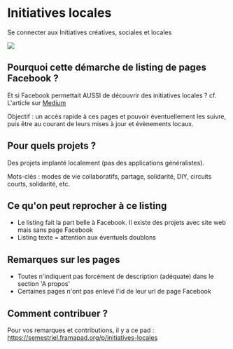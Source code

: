 # Initiatives locales

Se connecter aux Initiatives créatives, sociales et locales

![](https://framapic.org/gaV4De9wzq3X/ovwbLyeoSGIT)

## Pourquoi cette démarche de listing de pages Facebook ?

Et si Facebook permettait AUSSI de découvrir des initiatives locales ?
cf. L'article sur [Medium](https://medium.com/@yreverdy/et-si-facebook-devenait-un-outil-dinspiration-et-d-engagement-citoyen-e78b02ebd754#.eew05b3kk)

Objectif : un accès rapide à ces pages et pouvoir éventuellement les suivre, puis être au courant de leurs mises à jour et évènements locaux.

## Pour quels projets ?

Des projets implanté localement (pas des applications généralistes).

Mots-clés : modes de vie collaboratifs, partage, solidarité, DIY, circuits courts, solidarité, etc.

## Ce qu'on peut reprocher à ce listing

- Le listing fait la part belle à Facebook. Il existe des projets avec site web mais sans page Facebook
- Listing texte = attention aux éventuels doublons

## Remarques sur les pages

- Toutes n'indiquent pas forcément de description (adéquate) dans le section 'A propos'
- Certaines pages n'ont pas enlevé l'id de leur url de page Facebook

## Comment contribuer ?

Pour vos remarques et contributions, il y a ce pad : https://semestriel.framapad.org/p/initiatives-locales
